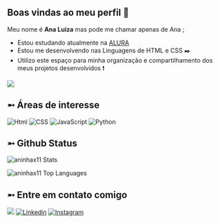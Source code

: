 ## Boas vindas ao meu perfil 🦇

Meu nome é **Ana Luiza** mas pode me chamar apenas de Ana ;

- Estou estudando atualmente na [ALURA](https://www.alura.com.br)
- Estou me desenvolvendo nas Linguagens de HTML e CSS ✒️
- Utilizo este espaço para minha organização e compartilhamento dos meus projetos desenvolvidos ❗

![](https://media.tenor.com/hW_mTYy_zS4AAAAi/gojo-satoru.gif)

## ➵ Áreas de interesse
![Html](https://img.shields.io/badge/Html-blue?style=for-the-badge&logo=html5)
![CSS](https://img.shields.io/badge/CSS-red?style=for-the-badge&logo=Css3)
![JavaScript](https://img.shields.io/badge/JavaScript-323330?style=for-the-badge&logo=javascript&logoColor=F7DF1E)
![Python](https://img.shields.io/badge/Python-gray?style=for-the-badge&logo=python)

## ➵ Github Status
![aninhax11 Stats](https://github-readme-stats.vercel.app/api?username=aninhax11&theme=material-palenight&show_icons=true&hide_border=true&count_private=true)

![aninhax11 Top Languages](https://github-readme-stats.vercel.app/api/top-langs/?username=aninhax11&theme=material-palenight&show_icons=true&hide_border=true&layout=compact)

## ➵ Entre em contato comigo

<a href="mailto:ana.campello@escola.pr.gov.br" target="_blank"><img src="https://img.shields.io/badge/Gmail-D14836?style=for-the-badge&logo=gmail&logoColor=white" target="_blank"/></a>
[![Linkedin](https://img.shields.io/badge/LinkedIn-0077B5?style=for-the-badge&logo=linkedin&logoColor=white)]()
[![Instagram](https://img.shields.io/badge/Instagram-E4405F?style=for-the-badge&logo=instagram&logoColor=white)](https://www.instagram.com/ana_meireles/)
